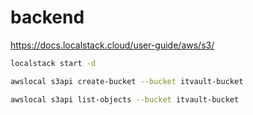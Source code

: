 # backend

https://docs.localstack.cloud/user-guide/aws/s3/

```sh
localstack start -d
```

```sh
awslocal s3api create-bucket --bucket itvault-bucket
```

```sh
awslocal s3api list-objects --bucket itvault-bucket
```
